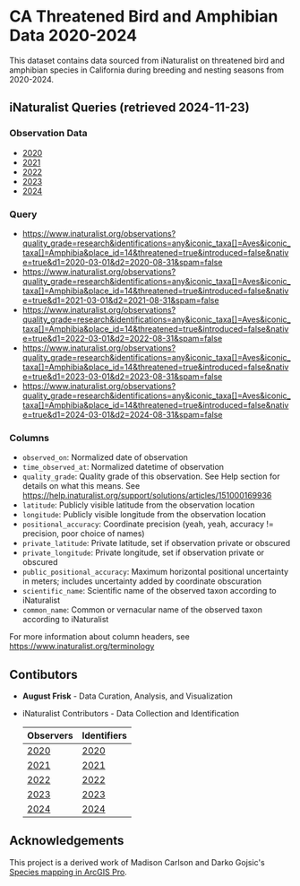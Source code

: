 # CA Threatened Bird and Amphibian Data 2020-2024
This dataset contains data sourced from iNaturalist on threatened bird and amphibian species in California during breeding and nesting seasons from 2020-2024.

## iNaturalist Queries (retrieved 2024-11-23)
### Observation Data
* [2020](iNaturalist/CA_BirdAmphib_MarAug20.csv)
* [2021](iNaturalist/CA_BirdAmphib_MarAug21.csv)
* [2022](iNaturalist/CA_BirdAmphib_MarAug22.csv)
* [2023](iNaturalist/CA_BirdAmphib_MarAug23.csv)
* [2024](iNaturalist/CA_BirdAmphib_MarAug24.csv)

### Query
* https://www.inaturalist.org/observations?quality_grade=research&identifications=any&iconic_taxa[]=Aves&iconic_taxa[]=Amphibia&place_id=14&threatened=true&introduced=false&native=true&d1=2020-03-01&d2=2020-08-31&spam=false
* https://www.inaturalist.org/observations?quality_grade=research&identifications=any&iconic_taxa[]=Aves&iconic_taxa[]=Amphibia&place_id=14&threatened=true&introduced=false&native=true&d1=2021-03-01&d2=2021-08-31&spam=false
* https://www.inaturalist.org/observations?quality_grade=research&identifications=any&iconic_taxa[]=Aves&iconic_taxa[]=Amphibia&place_id=14&threatened=true&introduced=false&native=true&d1=2022-03-01&d2=2022-08-31&spam=false
* https://www.inaturalist.org/observations?quality_grade=research&identifications=any&iconic_taxa[]=Aves&iconic_taxa[]=Amphibia&place_id=14&threatened=true&introduced=false&native=true&d1=2023-03-01&d2=2023-08-31&spam=false
* https://www.inaturalist.org/observations?quality_grade=research&identifications=any&iconic_taxa[]=Aves&iconic_taxa[]=Amphibia&place_id=14&threatened=true&introduced=false&native=true&d1=2024-03-01&d2=2024-08-31&spam=false

### Columns
* `observed_on`: Normalized date of observation
* `time_observed_at`: Normalized datetime of observation
* `quality_grade`: Quality grade of this observation. See Help section for details on what this means. See https://help.inaturalist.org/support/solutions/articles/151000169936
* `latitude`: Publicly visible latitude from the observation location
* `longitude`: Publicly visible longitude from the observation location
* `positional_accuracy`: Coordinate precision (yeah, yeah, accuracy != precision, poor choice of names)
* `private_latitude`: Private latitude, set if observation private or obscured
* `private_longitude`: Private longitude, set if observation private or obscured
* `public_positional_accuracy`: Maximum horizontal positional uncertainty in meters; includes uncertainty added by coordinate obscuration
* `scientific_name`: Scientific name of the observed taxon according to iNaturalist
* `common_name`: Common or vernacular name of the observed taxon according to iNaturalist

For more information about column headers, see https://www.inaturalist.org/terminology

## Contibutors
* **August Frisk** - Data Curation, Analysis, and Visualization
* iNaturalist Contributors - Data Collection and Identification
    
    |Observers|Identifiers|
    |---|---|
    |[2020](https://www.inaturalist.org/observations?d1=2020-03-01&d2=2020-08-31&introduced=false&native=true&place_id=14&quality_grade=research&threatened=true&view=observers)|[2020](https://www.inaturalist.org/observations?d1=2020-03-01&d2=2020-08-31&introduced=false&native=true&place_id=14&quality_grade=research&threatened=true&view=identifiers)|
    |[2021](https://www.inaturalist.org/observations?d1=2021-03-01&d2=2021-08-31&introduced=false&native=true&place_id=14&quality_grade=research&threatened=true&view=observers)|[2021](https://www.inaturalist.org/observations?d1=2021-03-01&d2=2021-08-31&introduced=false&native=true&place_id=14&quality_grade=research&threatened=true&view=identifiers)|
    |[2022](https://www.inaturalist.org/observations?d1=2022-03-01&d2=2022-08-31&introduced=false&native=true&place_id=14&quality_grade=research&threatened=true&view=observers)|[2022](https://www.inaturalist.org/observations?d1=2022-03-01&d2=2022-08-31&introduced=false&native=true&place_id=14&quality_grade=research&threatened=true&view=identifiers)|
    |[2023](https://www.inaturalist.org/observations?d1=2023-03-01&d2=2023-08-31&introduced=false&native=true&place_id=14&quality_grade=research&threatened=true&view=observers)|[2023](https://www.inaturalist.org/observations?d1=2023-03-01&d2=2023-08-31&introduced=false&native=true&place_id=14&quality_grade=research&threatened=true&view=identifiers)|
    |[2024](https://www.inaturalist.org/observations?d1=2024-03-01&d2=2024-08-31&introduced=false&native=true&place_id=14&quality_grade=research&threatened=true&view=observers)|[2024](https://www.inaturalist.org/observations?d1=2024-03-01&d2=2024-08-31&introduced=false&native=true&place_id=14&quality_grade=research&threatened=true&view=identifiers)| 

## Acknowledgements
This project is a derived work of Madison Carlson and Darko Gojsic's [Species mapping in ArcGIS Pro](https://storymaps.arcgis.com/stories/a09723cb2d7d4187bbec43466cbdb920).
